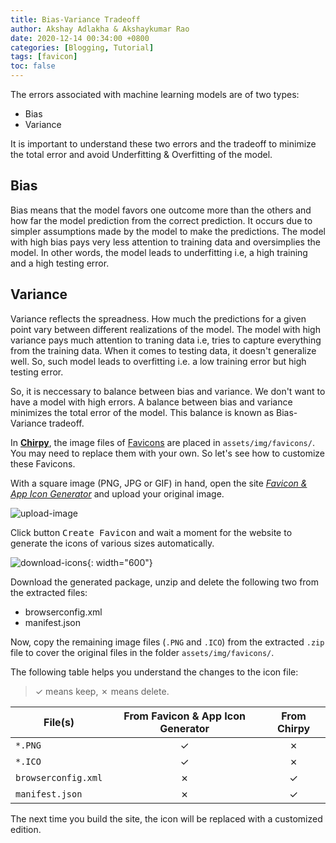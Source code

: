 ```yaml
---
title: Bias-Variance Tradeoff
author: Akshay Adlakha & Akshaykumar Rao
date: 2020-12-14 00:34:00 +0800
categories: [Blogging, Tutorial]
tags: [favicon]
toc: false
---
```


The errors associated with machine learning models are of two types:
- Bias
- Variance

It is important to understand these two errors and the tradeoff to minimize the total error and avoid Underfitting & Overfitting of the model.

## Bias

Bias means that the model favors one outcome more than the others and how far the model prediction from the correct prediction. It occurs due to simpler assumptions made by the model to make the predictions. The model with high bias pays very less attention to training data and oversimplies the model. In other words, the model leads to underfitting i.e, a high training and a high testing error. 
## Variance

Variance reflects the spreadness. How much the predictions for a given point vary between different realizations of the model. The model with high variance pays much attention to traning data i.e, tries to capture everything from the training data. When it comes to testing data, it doesn't generalize well. So, such model leads to overfitting i.e. a low training error but high testing error.

So, it is neccessary to balance between bias and variance. We don't want to have a model with high errors. A balance between bias and variance minimizes the total error of the model. This balance is known as Bias-Variance tradeoff.






In [**Chirpy**](https://github.com/cotes2020/jekyll-theme-chirpy/), the image files of [Favicons](https://www.favicon-generator.org/about/) are placed in `assets/img/favicons/`. You may need to replace them with your own. So let's see how to customize these Favicons.

With a square image (PNG, JPG or GIF) in hand, open the site [*Favicon & App Icon Generator*](https://www.favicon-generator.org/) and upload your original image.

![upload-image](/assets/img/sample/upload-image.png)

Click button <kbd>Create Favicon</kbd> and wait a moment for the website to generate the icons of various sizes automatically.

![download-icons](/assets/img/sample/download-icons.png){: width="600"}

Download the generated package, unzip and delete the following two from the extracted files:

- browserconfig.xml
- manifest.json
 
Now, copy the remaining image files (`.PNG` and `.ICO`) from the extracted `.zip` file to cover the original files in the folder `assets/img/favicons/`.

The following table helps you understand the changes to the icon file:

> ✓ means keep, ✗ means delete.

| File(s)             | From Favicon & App Icon Generator | From Chirpy |
|---------------------|:---------------------------------:|:-----------:|
| `*.PNG`             | ✓                                 | ✗           |
| `*.ICO`             | ✓                                 | ✗           |
| `browserconfig.xml` | ✗                                 | ✓           |
| `manifest.json`     | ✗                                 | ✓           |


The next time you build the site, the icon will be replaced with a customized edition.
